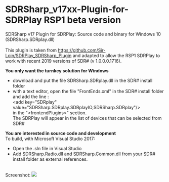 # SDRSharp_v17xx-Plugin-for-SDRPlay RSP1 beta version
SDRSharp v17 Plugin for SDRPlay: Source code and binary for Windows 10 (SDRSharp.SDRplay.dll)
<br/><br/>This plugin is taken from https://github.com/Sir-Loin/SDRPlay_SDRSharp_Plugin and
adapted to allow the RSP1 SDRPlay to work with recent 2019 versions of SDR# (v 1.0.0.0.1716).

<b>You only want the turnkey solution for Windows</b>
- download and put the file SDRSharp.SDRplay.dll in the SDR# install folder
- with a text editor, open the file "FrontEnds.xml" in the SDR# install folder and add the line : 
<br/> &#60;add key="SDRplay" value="SDRSharp.SDRplay.SDRplayIO,SDRSharp.SDRplay"/&#62;
<br/> in the "&#60;frontendPlugins&#62;" section.
<br>The SDRPlay will appear in the list of devices that can be selected from SDR#


<b>You are interested in source code and development</b>
<br>To build, with Microsoft Visual Studio 2017:
- Open the .sln file in Visual Studio
- Add SDRSharp.Radio.dll and SDRSharp.Common.dll from your SDR# install folder as external references.

<br>
Screenshot: 
<img src=http://exvacuo.free.fr/div/Radio/SDR/SDRSharp/SDRSharp_v17xx-Plugin-for-SDRPlay-master/SDRSharpSDRPlay.jpg>

